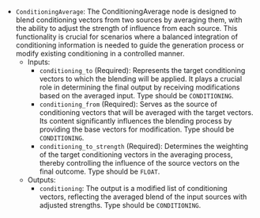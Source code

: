 - `ConditioningAverage`: The ConditioningAverage node is designed to blend conditioning vectors from two sources by averaging them, with the ability to adjust the strength of influence from each source. This functionality is crucial for scenarios where a balanced integration of conditioning information is needed to guide the generation process or modify existing conditioning in a controlled manner.
    - Inputs:
        - `conditioning_to` (Required): Represents the target conditioning vectors to which the blending will be applied. It plays a crucial role in determining the final output by receiving modifications based on the averaged input. Type should be `CONDITIONING`.
        - `conditioning_from` (Required): Serves as the source of conditioning vectors that will be averaged with the target vectors. Its content significantly influences the blending process by providing the base vectors for modification. Type should be `CONDITIONING`.
        - `conditioning_to_strength` (Required): Determines the weighting of the target conditioning vectors in the averaging process, thereby controlling the influence of the source vectors on the final outcome. Type should be `FLOAT`.
    - Outputs:
        - `conditioning`: The output is a modified list of conditioning vectors, reflecting the averaged blend of the input sources with adjusted strengths. Type should be `CONDITIONING`.
